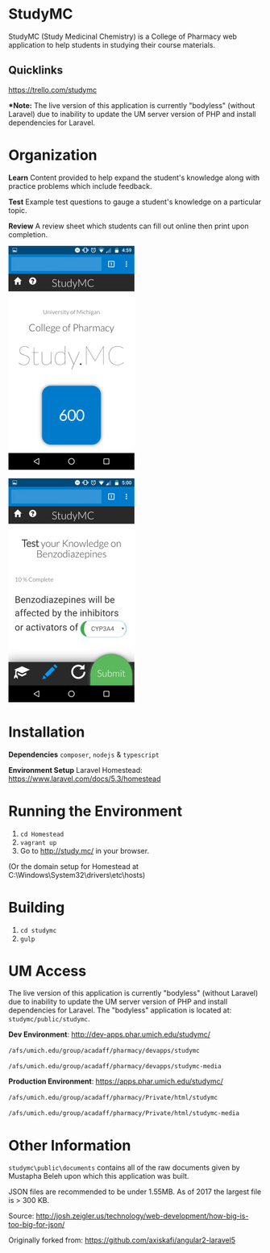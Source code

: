 # StudyMC
StudyMC (Study Medicinal Chemistry) is a College of Pharmacy web application to help students in studying their course materials.

## Quicklinks

https://trello.com/studymc


<strong>*Note:</strong> The live version of this application is currently "bodyless" (without Laravel) due to inability to update the UM server version of PHP and install dependencies for Laravel.

# Organization
<strong>Learn</strong>
Content provided to help expand the student's knowledge along with practice problems which include feedback.

<strong>Test</strong>
Example test questions to gauge a student's knowledge on a particular topic.

<strong>Review</strong>
A review sheet which students can fill out online then print upon completion.

![Home Screen](/readme/HomeScreen.png?raw=true "Home Screen")

![Example Test Question](/readme/TestQuestion.png?raw=true "Example Test Question")

# Installation

<strong>Dependencies</strong>
`composer`, `nodejs` & `typescript`

<strong>Environment Setup</strong>
Laravel Homestead: https://www.laravel.com/docs/5.3/homestead

# Running the Environment

1. `cd Homestead`
2. `vagrant up`
3. Go to http://study.mc/ in your browser. 

(Or the domain setup for Homestead at C:\Windows\System32\drivers\etc\hosts)

# Building

1. `cd studymc`
2. `gulp`

# UM Access

The live version of this application is currently "bodyless" (without Laravel) due to inability to update the UM server version of PHP and install dependencies for Laravel. The "bodyless" application is located at: `studymc/public/studymc`.

<strong>Dev Environment</strong>: http://dev-apps.phar.umich.edu/studymc/

`/afs/umich.edu/group/acadaff/pharmacy/devapps/studymc`

`/afs/umich.edu/group/acadaff/pharmacy/devapps/studymc-media`

<strong>Production Environment</strong>: https://apps.phar.umich.edu/studymc/

`/afs/umich.edu/group/acadaff/pharmacy/Private/html/studymc`

`/afs/umich.edu/group/acadaff/pharmacy/Private/html/studymc-media`

# Other Information

`studymc\public\documents` contains all of the raw documents given by Mustapha Beleh upon which this application was built.


JSON files are recommended to be under 1.55MB. As of 2017 the largest file is > 300 KB.

Source: http://josh.zeigler.us/technology/web-development/how-big-is-too-big-for-json/



Originally forked from: https://github.com/axiskafi/angular2-laravel5
